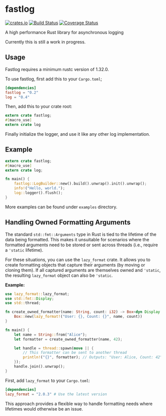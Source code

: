 # fastlog

[![crates.io](http://meritbadge.herokuapp.com/fastlog)](https://crates.io/crates/fastlog)
[![Build Status](https://travis-ci.org/WiSaGaN/fastlog.svg?branch=master)](https://travis-ci.org/WiSaGaN/fastlog)
[![Coverage Status](https://coveralls.io/repos/github/WiSaGaN/fastlog/badge.svg?branch=master)](https://coveralls.io/github/WiSaGaN/fastlog?branch=master)

A high performance Rust library for asynchronous logging

Currently this is still a work in progress.

## Usage

Fastlog requires a minimum rustc version of 1.32.0.

To use fastlog, first add this to your `Cargo.toml`;

```toml
[dependencies]
fastlog = "0.2"
log = "0.4"
```

Then, add this to your crate root:

```rust
extern crate fastlog;
#[macro_use]
extern crate log
```

Finally initialize the logger, and use it like any other log implementation.

## Example

```rust
extern crate fastlog;
#[macro_use]
extern crate log;

fn main() {
    fastlog::LogBuilder::new().build().unwrap().init().unwrap();
    info!("Hello, world.");
    log::logger().flush();
}
```

More examples can be found under `examples` directory.

## Handling Owned Formatting Arguments

The standard `std::fmt::Arguments` type in Rust is tied to the lifetime of the data being formatted. This makes it unsuitable for scenarios where the formatted arguments need to be stored or sent across threads (i.e., require a `'static` lifetime).

For these situations, you can use the `lazy_format` crate. It allows you to create formatting objects that capture their arguments (by moving or cloning them). If all captured arguments are themselves owned and `'static`, the resulting `lazy_format` object can also be `'static`.

**Example:**

```rust
use lazy_format::lazy_format;
use std::fmt::Display;
use std::thread;

fn create_owned_formatter(name: String, count: i32) -> Box<dyn Display + Send + 'static> {
    Box::new(lazy_format!("User: {}, Count: {}", name, count))
}

fn main() {
    let name = String::from("Alice");
    let formatter = create_owned_formatter(name, 42);

    let handle = thread::spawn(move || {
        // This formatter can be sent to another thread
        println!("{}", formatter); // Outputs: "User: Alice, Count: 42"
    });
    handle.join().unwrap();
}
```

First, add `lazy_format` to your `Cargo.toml`:

```toml
[dependencies]
lazy_format = "2.0.3" # Use the latest version
```

This approach provides a flexible way to handle formatting needs where lifetimes would otherwise be an issue.
